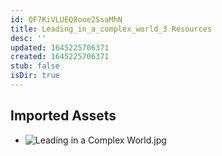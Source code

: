 ```yaml
---
id: QF7KiVLUEQ8ooe2SsaMhN
title: Leading_in_a_complex_world_3 Resources
desc: ''
updated: 1645225706371
created: 1645225706371
stub: false
isDir: true
---
```

## Imported Assets
- ![Leading in a Complex World.jpg](/assets/leading-in-a-complex-world.jpg)
